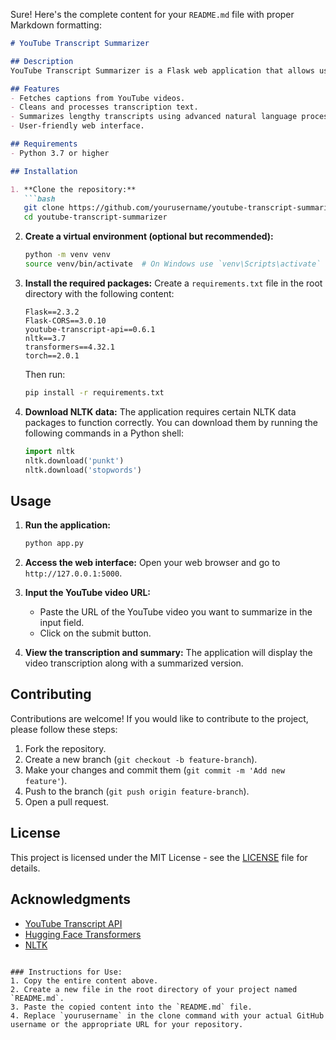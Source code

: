Sure! Here's the complete content for your `README.md` file with proper Markdown formatting:

```markdown
# YouTube Transcript Summarizer

## Description
YouTube Transcript Summarizer is a Flask web application that allows users to input a YouTube video URL and receive a summarized version of its transcript. The application utilizes the YouTube Transcript API to fetch video captions and employs the Hugging Face Transformers library for summarization. This tool is especially useful for quickly understanding video content without watching the entire video.

## Features
- Fetches captions from YouTube videos.
- Cleans and processes transcription text.
- Summarizes lengthy transcripts using advanced natural language processing techniques.
- User-friendly web interface.

## Requirements
- Python 3.7 or higher

## Installation

1. **Clone the repository:**
   ```bash
   git clone https://github.com/yourusername/youtube-transcript-summarizer.git
   cd youtube-transcript-summarizer
   ```

2. **Create a virtual environment (optional but recommended):**
   ```bash
   python -m venv venv
   source venv/bin/activate  # On Windows use `venv\Scripts\activate`
   ```

3. **Install the required packages:**
   Create a `requirements.txt` file in the root directory with the following content:
   ```plaintext
   Flask==2.3.2
   Flask-CORS==3.0.10
   youtube-transcript-api==0.6.1
   nltk==3.7
   transformers==4.32.1
   torch==2.0.1
   ```
   Then run:
   ```bash
   pip install -r requirements.txt
   ```

4. **Download NLTK data:**
   The application requires certain NLTK data packages to function correctly. You can download them by running the following commands in a Python shell:
   ```python
   import nltk
   nltk.download('punkt')
   nltk.download('stopwords')
   ```

## Usage

1. **Run the application:**
   ```bash
   python app.py
   ```

2. **Access the web interface:**
   Open your web browser and go to `http://127.0.0.1:5000`.

3. **Input the YouTube video URL:**
   - Paste the URL of the YouTube video you want to summarize in the input field.
   - Click on the submit button.

4. **View the transcription and summary:**
   The application will display the video transcription along with a summarized version.

## Contributing
Contributions are welcome! If you would like to contribute to the project, please follow these steps:
1. Fork the repository.
2. Create a new branch (`git checkout -b feature-branch`).
3. Make your changes and commit them (`git commit -m 'Add new feature'`).
4. Push to the branch (`git push origin feature-branch`).
5. Open a pull request.

## License
This project is licensed under the MIT License - see the [LICENSE](LICENSE) file for details.

## Acknowledgments
- [YouTube Transcript API](https://github.com/jdepoix/youtube-transcript-api)
- [Hugging Face Transformers](https://huggingface.co/transformers/)
- [NLTK](https://www.nltk.org/)
```

### Instructions for Use:
1. Copy the entire content above.
2. Create a new file in the root directory of your project named `README.md`.
3. Paste the copied content into the `README.md` file.
4. Replace `yourusername` in the clone command with your actual GitHub username or the appropriate URL for your repository.
